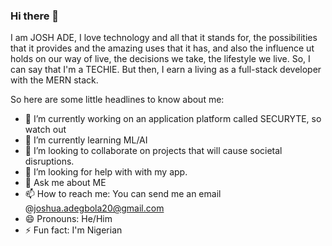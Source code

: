 ### Hi there 👋

I am JOSH ADE, I love technology and all that it stands for, the possibilities that it provides and the amazing uses that it has, and also the influence ut holds on our way of live, the decisions we take, the lifestyle we live. So, I can say that I'm a TECHIE. But then, I earn a living as a full-stack developer with the MERN stack.

So here are some little headlines to know about me:
- 🔭 I’m currently working on an application platform called SECURYTE, so watch out
- 🌱 I’m currently learning ML/AI
- 👯 I’m looking to collaborate on projects that will cause societal disruptions.
- 🤔 I’m looking for help with with my app.
- 💬 Ask me about ME
- 📫 How to reach me: You can send me an email @joshua.adegbola20@gmail.com
- 😄 Pronouns: He/Him
- ⚡ Fun fact: I'm Nigerian
